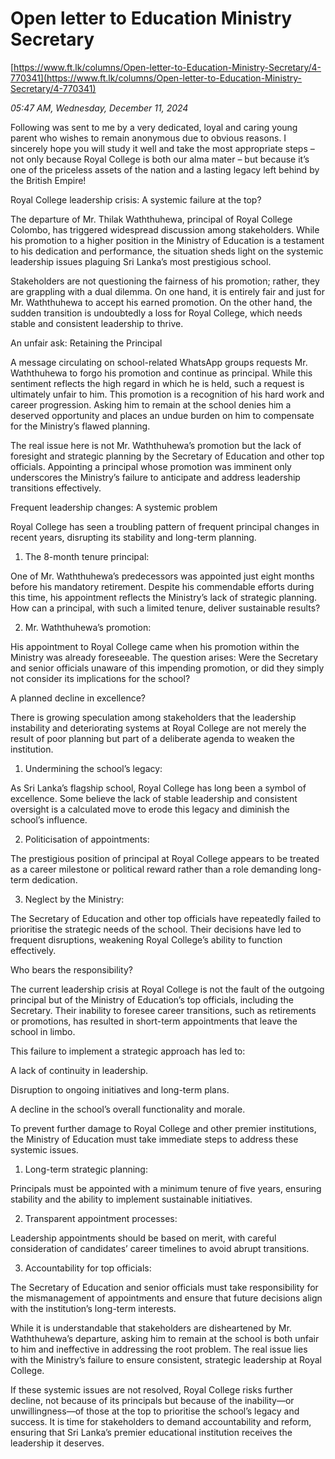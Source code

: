 # Open letter to Education Ministry Secretary

[https://www.ft.lk/columns/Open-letter-to-Education-Ministry-Secretary/4-770341](https://www.ft.lk/columns/Open-letter-to-Education-Ministry-Secretary/4-770341)

*05:47 AM, Wednesday, December 11, 2024*

Following was sent to me by a very dedicated, loyal and caring young parent who wishes to remain anonymous due to obvious reasons. I sincerely hope you will study it well and take the most appropriate steps – not only because Royal College is both our alma mater – but because it’s one of the priceless assets of the nation and a lasting legacy left behind by the British Empire!

Royal College leadership crisis: A systemic failure at the top?

The departure of Mr. Thilak Waththuhewa, principal of Royal College Colombo, has triggered widespread discussion among stakeholders. While his promotion to a higher position in the Ministry of Education is a testament to his dedication and performance, the situation sheds light on the systemic leadership issues plaguing Sri Lanka’s most prestigious school.

Stakeholders are not questioning the fairness of his promotion; rather, they are grappling with a dual dilemma. On one hand, it is entirely fair and just for Mr. Waththuhewa to accept his earned promotion. On the other hand, the sudden transition is undoubtedly a loss for Royal College, which needs stable and consistent leadership to thrive.

An unfair ask: Retaining the Principal

A message circulating on school-related WhatsApp groups requests Mr. Waththuhewa to forgo his promotion and continue as principal. While this sentiment reflects the high regard in which he is held, such a request is ultimately unfair to him. This promotion is a recognition of his hard work and career progression. Asking him to remain at the school denies him a deserved opportunity and places an undue burden on him to compensate for the Ministry’s flawed planning.

The real issue here is not Mr. Waththuhewa’s promotion but the lack of foresight and strategic planning by the Secretary of Education and other top officials. Appointing a principal whose promotion was imminent only underscores the Ministry’s failure to anticipate and address leadership transitions effectively.

Frequent leadership changes: A systemic problem

Royal College has seen a troubling pattern of frequent principal changes in recent years, disrupting its stability and long-term planning.

1. The 8-month tenure principal:

One of Mr. Waththuhewa’s predecessors was appointed just eight months before his mandatory retirement. Despite his commendable efforts during this time, his appointment reflects the Ministry’s lack of strategic planning. How can a principal, with such a limited tenure, deliver sustainable results?

2. Mr. Waththuhewa’s promotion:

His appointment to Royal College came when his promotion within the Ministry was already foreseeable. The question arises: Were the Secretary and senior officials unaware of this impending promotion, or did they simply not consider its implications for the school?

A planned decline in excellence?

There is growing speculation among stakeholders that the leadership instability and deteriorating systems at Royal College are not merely the result of poor planning but part of a deliberate agenda to weaken the institution.

1. Undermining the school’s legacy:

As Sri Lanka’s flagship school, Royal College has long been a symbol of excellence. Some believe the lack of stable leadership and consistent oversight is a calculated move to erode this legacy and diminish the school’s influence.

2. Politicisation of appointments:

The prestigious position of principal at Royal College appears to be treated as a career milestone or political reward rather than a role demanding long-term dedication.

3. Neglect by the Ministry:

The Secretary of Education and other top officials have repeatedly failed to prioritise the strategic needs of the school. Their decisions have led to frequent disruptions, weakening Royal College’s ability to function effectively.

Who bears the responsibility?

The current leadership crisis at Royal College is not the fault of the outgoing principal but of the Ministry of Education’s top officials, including the Secretary. Their inability to foresee career transitions, such as retirements or promotions, has resulted in short-term appointments that leave the school in limbo.

This failure to implement a strategic approach has led to:

A lack of continuity in leadership.

Disruption to ongoing initiatives and long-term plans.

A decline in the school’s overall functionality and morale.

To prevent further damage to Royal College and other premier institutions, the Ministry of Education must take immediate steps to address these systemic issues.

1. Long-term strategic planning:

Principals must be appointed with a minimum tenure of five years, ensuring stability and the ability to implement sustainable initiatives.

2. Transparent appointment processes:

Leadership appointments should be based on merit, with careful consideration of candidates’ career timelines to avoid abrupt transitions.

3. Accountability for top officials:

The Secretary of Education and senior officials must take responsibility for the mismanagement of appointments and ensure that future decisions align with the institution’s long-term interests.

While it is understandable that stakeholders are disheartened by Mr. Waththuhewa’s departure, asking him to remain at the school is both unfair to him and ineffective in addressing the root problem. The real issue lies with the Ministry’s failure to ensure consistent, strategic leadership at Royal College.

If these systemic issues are not resolved, Royal College risks further decline, not because of its principals but because of the inability—or unwillingness—of those at the top to prioritise the school’s legacy and success. It is time for stakeholders to demand accountability and reform, ensuring that Sri Lanka’s premier educational institution receives the leadership it deserves.

